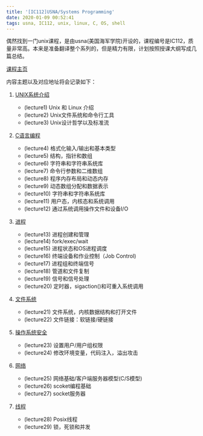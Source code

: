 ```yaml
---
title: '[IC112]USNA/Systems Programming'
date: 2020-01-09 00:52:41
tags: usna, IC112, unix, linux, C, OS, shell
---
```



偶然找到一门unix课程，是由usna(美国海军学院)开设的，课程编号是IC112，质量非常高。本来是准备翻译整个系列的，但是精力有限，计划按照授课大纲写成几篇总结。

[课程主页](https://www.usna.edu/Users/cs/aviv/classes/ic221/s16/cal.html)

内容主题以及对应地址将会记录如下：

1. [UNIX系统介绍]()

    + (lecture1)  Unix 和 Linux 介绍
    + (lecture2)  Unix文件系统和命令行工具
    + (lecture3)  Unix设计哲学以及标准流

2. [C语言编程]()

    + (lecture4)  格式化输入/输出和基本类型
    + (lecture5)  结构，指针和数组
    + (lecture6)  字符串和字符串系统库
    + (lecture7)  命令行参数和二维数组
    + (lecture8)  程序内存布局和动态内存
    + (lecture9)  动态数组分配和数据表示
    + (lecture10) 字符串和字符串系统库
    + (lecture11) 用户态，内核态和系统调用
    + (lecture12) 通过系统调用操作文件和设备I/O

3. [进程]()

    + (lecture13) 进程创建和管理
    + (lecture14) fork/exec/wait
    + (lecture15) 进程状态和OS进程调度
    + (lecture16) 终端设备和作业控制（Job Control)
    + (lecture17) 进程组和终端信号
    + (lecture18) 管道和文件复制
    + (lecture19) 信号和信号处理
    + (lecture20) 定时器，sigaction()和可重入系统调用

4. [文件系统]()

    + (lecture21) 文件系统，内核数据结构和打开文件
    + (lecture22) 文件链接：软链接/硬链接

5. [操作系统安全]()

    + (lecture23) 设置用户/用户组权限
    + (lecture24) 修改环境变量，代码注入，溢出攻击

6. [网络]()

    + (lecture25) 网络基础/客户端服务器模型(C/S模型)
    + (lecture26) scoket编程基础
    + (lecture27) socket服务器

7. [线程]()

    + (lecture28) Posix线程
    + (lecture29) 锁，死锁和并发